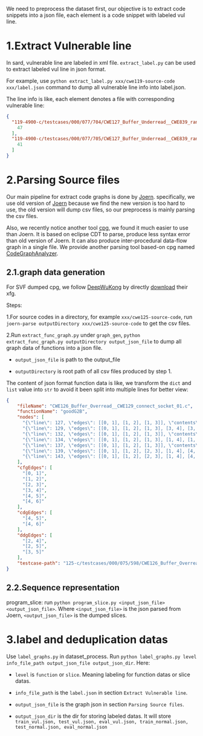 
We need to preprocess the dataset first, our objective is to extract code snippets into a json file, each element is a code snippet with labeled vul line.

# 1.Extract Vulnerable line

In sard, vulnerable line are labeled in xml file. `extract_label.py` can be used to extract labeled vul line in json format.

For example, use `python extract_label.py xxx/cwe119-source-code xxx/label.json` command to dump all vulnerable line info into label.json.

The line info is like, each element denotes a file with corresponding vulnerable line:

```json
{
  "119-4900-c/testcases/000/077/704/CWE127_Buffer_Underread__CWE839_rand_15.c": [
    47
  ],
  "119-4900-c/testcases/000/077/705/CWE127_Buffer_Underread__CWE839_rand_16.c": [
    41
  ]
}
```

# 2.Parsing Source files

Our main pipeline for extract code graphs is done by [Joern](https://github.com/joernio/joern).
specifically, we use old version of [Joern](https://github.com/octopus-platform/joern) because we find the new version is too hard to use, the old version will dump csv files, so our preprocess is mainly parsing the csv files.

Also, we recently notice another tool [cpg](https://github.com/Fraunhofer-AISEC/cpg), we found it much easier to use than Joern. 
It is based on eclipse CDT to parse, produce less syntax error than old version of Joern.
It can also produce inter-procedural data-flow graph in a single file.
We provide another parsing tool based-on cpg named [CodeGraphAnalyzer](https://github.com/for-just-we/CodeGraphAnalyzer).

## 2.1.graph data generation

For SVF dumped cpg, we follow [DeepWuKong](https://github.com/jumormt/DeepWukong) by directly [download](https://bupteducn-my.sharepoint.com/:u:/g/personal/jackiecheng_bupt_edu_cn/EalnVAYC8zZDgwhPmGJ034cBYNZ8zB7-mNSNm-a7oYXkcw?e=eRUc50) their xfg.

Steps:

1.For source codes in a directory, for example `xxx/cwe125-source-code`, run `joern-parse outputDirectory xxx/cwe125-source-code` to get the csv files.

2.Run `extract_func_graph.py` under `graph_gen`, `python extract_func_graph.py outputDirectory output_json_file` to dump all graph data of functions into a json file.

- `output_json_file` is path to the output_file

- `outputDirectory` is root path of all csv files produced by step 1.

The content of json format function data is like, we transform the `dict` and `list` value into `str` to avoid it been split into multiple lines for better view:

```json
{
    "fileName": "CWE126_Buffer_Overread__CWE129_connect_socket_01.c",
    "functionName": "goodG2B",
    "nodes": [
      "{\"line\": 127, \"edges\": [[0, 1], [1, 2], [1, 3]], \"contents\": [[\"IdentifierDeclStatement\", \"int data ;\"], [\"IdentifierDecl\", \"data\"], [\"IdentifierDeclType\", \"int\"], [\"Identifier\", \"data\"]]}",
      "{\"line\": 129, \"edges\": [[0, 1], [1, 2], [1, 3], [3, 4], [3, 5]], \"contents\": [[\"ExpressionStatement\", \"data = - 1\"], [\"AssignmentExpression\", \"data = - 1\"], [\"Identifier\", \"data\"], [\"UnaryOperationExpression\", \"- 1\"], [\"UnaryOperator\", \"-\"], [\"PrimaryExpression\", \"1\"]]}",
      "{\"line\": 132, \"edges\": [[0, 1], [1, 2], [1, 3]], \"contents\": [[\"ExpressionStatement\", \"data = 7\"], [\"AssignmentExpression\", \"data = 7\"], [\"Identifier\", \"data\"], [\"PrimaryExpression\", \"7\"]]}",
      "{\"line\": 134, \"edges\": [[0, 1], [1, 2], [1, 3], [1, 4], [1, 5], [5, 6], [5, 7], [7, 8]], \"contents\": [[\"IdentifierDeclStatement\", \"int buffer [ 10 ] = { 0 } ;\"], [\"IdentifierDecl\", \"buffer [ 10 ] = { 0 }\"], [\"IdentifierDeclType\", \"int [ 10 ]\"], [\"Identifier\", \"buffer\"], [\"PrimaryExpression\", \"10\"], [\"AssignmentExpression\", \"buffer [ 10 ] = { 0 }\"], [\"Identifier\", \"buffer\"], [\"InitializerList\", \"0\"], [\"PrimaryExpression\", \"0\"]]}",
      "{\"line\": 137, \"edges\": [[0, 1], [1, 2], [1, 3]], \"contents\": [[\"Condition\", \"data >= 0\"], [\"RelationalExpression\", \"data >= 0\"], [\"Identifier\", \"data\"], [\"PrimaryExpression\", \"0\"]]}",
      "{\"line\": 139, \"edges\": [[0, 1], [1, 2], [2, 3], [1, 4], [4, 5], [5, 6], [6, 7], [6, 8]], \"contents\": [[\"ExpressionStatement\", \"printIntLine ( buffer [ data ] )\"], [\"CallExpression\", \"printIntLine ( buffer [ data ] )\"], [\"Callee\", \"printIntLine\"], [\"Identifier\", \"printIntLine\"], [\"ArgumentList\", \"buffer [ data ]\"], [\"Argument\", \"buffer [ data ]\"], [\"ArrayIndexing\", \"buffer [ data ]\"], [\"Identifier\", \"buffer\"], [\"Identifier\", \"data\"]]}",
      "{\"line\": 143, \"edges\": [[0, 1], [1, 2], [2, 3], [1, 4], [4, 5], [5, 6]], \"contents\": [[\"ExpressionStatement\", \"printLine ( \\\"ERROR: Array index is negative\\\" )\"], [\"CallExpression\", \"printLine ( \\\"ERROR: Array index is negative\\\" )\"], [\"Callee\", \"printLine\"], [\"Identifier\", \"printLine\"], [\"ArgumentList\", \"\\\"ERROR: Array index is negative\\\"\"], [\"Argument\", \"\\\"ERROR: Array index is negative\\\"\"], [\"PrimaryExpression\", \"\\\"ERROR: Array index is negative\\\"\"]]}"
    ],
    "cfgEdges": [
      "[0, 1]",
      "[1, 2]",
      "[2, 3]",
      "[3, 4]",
      "[4, 5]",
      "[4, 6]"
    ],
    "cdgEdges": [
      "[4, 5]",
      "[4, 6]"
    ],
    "ddgEdges": [
      "[2, 4]",
      "[2, 5]",
      "[3, 5]"
    ],
    "testcase-path": "125-c/testcases/000/075/598/CWE126_Buffer_Overread__CWE129_connect_socket_01.c"
}
```

## 2.2.Sequence representation

program_slice: run `python program_slice.py <input_json_file> <output_json_file>`. Where `<input_json_file>` is the json parsed from Joern, `<output_json_file>` is the dumped slices.



# 3.label and deduplication datas

Use `label_graphs.py` in dataset_process. Run `python label_graphs.py level info_file_path output_json_file output_json_dir`. Here:

- `level` is `function` or `slice`. Meaning labeling for function datas or slice datas.

- `info_file_path` is the `label.json` in section `Extract Vulnerable line`.

- `output_json_file` is the graph json in section `Parsing Source files`.

- `output_json_dir` is the dir for storing labeled datas. It will store `train_vul.json, test_vul.json, eval_vul.json, train_normal.json, test_normal.json, eval_normal.json`

